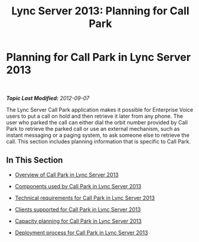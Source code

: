 ﻿---
title: 'Lync Server 2013: Planning for Call Park'
TOCTitle: Planning for Call Park
ms:assetid: e463c4ba-b7e4-42e5-98f0-0c8b842206dd
ms:mtpsurl: https://technet.microsoft.com/en-us/library/Gg399010(v=OCS.15)
ms:contentKeyID: 48185727
ms.date: 07/23/2014
mtps_version: v=OCS.15
---

<div data-xmlns="http://www.w3.org/1999/xhtml">

<div class="topic" data-xmlns="http://www.w3.org/1999/xhtml" data-msxsl="urn:schemas-microsoft-com:xslt" data-cs="http://msdn.microsoft.com/en-us/">

<div data-asp="http://msdn2.microsoft.com/asp">

# Planning for Call Park in Lync Server 2013

</div>

<div id="mainSection">

<div id="mainBody">

<span> </span>

_**Topic Last Modified:** 2012-09-07_

The Lync Server Call Park application makes it possible for Enterprise Voice users to put a call on hold and then retrieve it later from any phone. The user who parked the call can either dial the orbit number provided by Call Park to retrieve the parked call or use an external mechanism, such as instant messaging or a paging system, to ask someone else to retrieve the call. This section includes planning information that is specific to Call Park.

<div>

## In This Section

  - [Overview of Call Park in Lync Server 2013](lync-server-2013-overview-of-call-park.md)

  - [Components used by Call Park in Lync Server 2013](lync-server-2013-components-used-by-call-park.md)

  - [Technical requirements for Call Park in Lync Server 2013](lync-server-2013-technical-requirements-for-call-park.md)

  - [Clients supported for Call Park in Lync Server 2013](lync-server-2013-clients-supported-for-call-park.md)

  - [Capacity planning for Call Park in Lync Server 2013](lync-server-2013-capacity-planning-for-call-park.md)

  - [Deployment process for Call Park in Lync Server 2013](lync-server-2013-deployment-process-for-call-park.md)

</div>

</div>

<span> </span>

</div>

</div>

</div>

